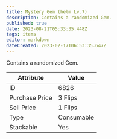 ```yaml
---
title: Mystery Gem (helm Lv.7)
description: Contains a randomized Gem.
published: true
date: 2023-08-21T05:33:35.448Z
tags: items
editor: markdown
dateCreated: 2023-02-17T06:53:35.647Z
---
```


Contains a randomized Gem.

|Attribute|Value|
|-|-|
|ID|6826|
|Purchase Price|3 Flips|
|Sell Price|1 Flips|
|Type|Consumable|
|Stackable|Yes|

